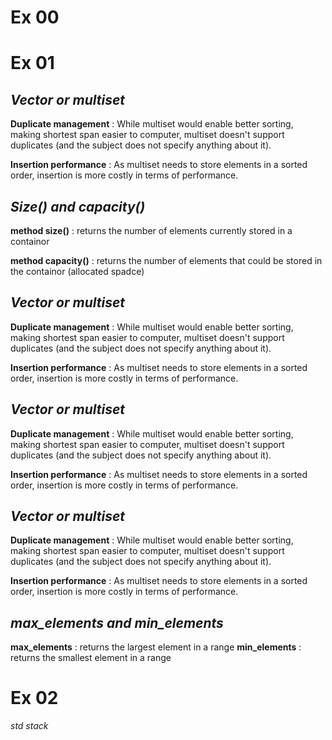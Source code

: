 # **Ex 00**

# **Ex 01**

## *Vector or multiset*

**Duplicate management** : While multiset would enable better sorting, making shortest span easier to computer, multiset doesn't support duplicates (and the subject does not specify anything about it).

**Insertion performance** : As multiset needs to store elements in a sorted order, insertion is more costly in terms of performance.

## *Size() and capacity()*

**method size()** : returns the number of elements currently stored in a containor

**method capacity()** : returns the number of elements that could be stored in the containor (allocated spadce)

## *Vector or multiset*

**Duplicate management** : While multiset would enable better sorting, making shortest span easier to computer, multiset doesn't support duplicates (and the subject does not specify anything about it).

**Insertion performance** : As multiset needs to store elements in a sorted order, insertion is more costly in terms of performance.
## *Vector or multiset*

**Duplicate management** : While multiset would enable better sorting, making shortest span easier to computer, multiset doesn't support duplicates (and the subject does not specify anything about it).

**Insertion performance** : As multiset needs to store elements in a sorted order, insertion is more costly in terms of performance.
## *Vector or multiset*

**Duplicate management** : While multiset would enable better sorting, making shortest span easier to computer, multiset doesn't support duplicates (and the subject does not specify anything about it).

**Insertion performance** : As multiset needs to store elements in a sorted order, insertion is more costly in terms of performance.

## *max_elements and min_elements*

**max_elements** : returns the largest element in a range
**min_elements** : returns the smallest element in a range

# **Ex 02**

*std stack*